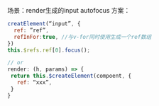 场景：render生成的input autofocus
方案：
```js
creatElement(“input”, {
  ref: ”ref”,
  refInFor:true, //与v-for同时使用生成一个ref数组 
})
this.$refs.ref[0].focus();

// or
render: (h, params) => {
 return this.$createElement(compoent, {
   ref: “xxx”,
 }
}
```